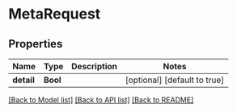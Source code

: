 # MetaRequest


## Properties
Name | Type | Description | Notes
------------ | ------------- | ------------- | -------------
**detail** | **Bool** |  | [optional] [default to true]


[[Back to Model list]](../README.md#models) [[Back to API list]](../README.md#api-endpoints) [[Back to README]](../README.md)


